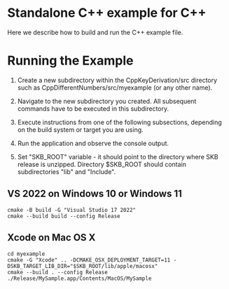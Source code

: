 # Standalone C++ example for C++

Here we describe how to build and run the C++ example file. 

Running the Example
===================

1. Create a new subdirectory within the CppKeyDerivation/src directory such as 
   CppDifferentNumbers/src/myexample  (or any other name). 

2. Navigate to the new subdirectory you created.
   All subsequent commands have to be executed in this subdirectory.

3. Execute instructions from one of the following subsections, depending on the build system or target you are using.

4. Run the application and observe the console output.

5. Set "SKB_ROOT" variable - it should point to the directory where SKB release is unzipped. 
   Directory $SKB_ROOT should contain subdirectories "lib" and "Include". 



## VS 2022 on Windows 10 or Windows 11

```
cmake -B build -G "Visual Studio 17 2022"
cmake --build build --config Release

```


## Xcode on Mac OS X

```
cd myexample
cmake -G "Xcode" .. -DCMAKE_OSX_DEPLOYMENT_TARGET=11 -DSKB_TARGET_LIB_DIR="$SKB_ROOT/lib/apple/macosx"
cmake --build . --config Release
./Release/MySample.app/Contents/MacOS/MySample
```